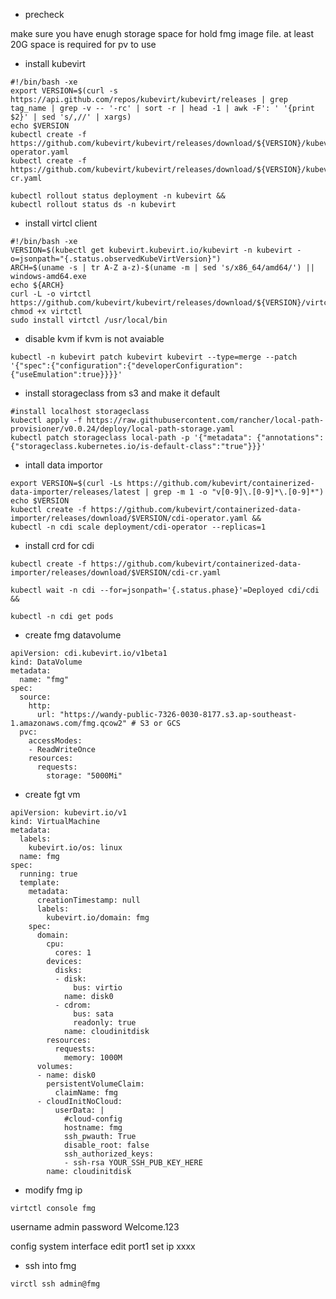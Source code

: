 - precheck

make sure you have enugh storage space for hold fmg image file.  at least 20G space is required for pv to use

- install kubevirt 

```
#!/bin/bash -xe
export VERSION=$(curl -s https://api.github.com/repos/kubevirt/kubevirt/releases | grep tag_name | grep -v -- '-rc' | sort -r | head -1 | awk -F': ' '{print $2}' | sed 's/,//' | xargs)
echo $VERSION
kubectl create -f https://github.com/kubevirt/kubevirt/releases/download/${VERSION}/kubevirt-operator.yaml
kubectl create -f https://github.com/kubevirt/kubevirt/releases/download/${VERSION}/kubevirt-cr.yaml

kubectl rollout status deployment -n kubevirt && 
kubectl rollout status ds -n kubevirt
```

- install virtcl client  
```
#!/bin/bash -xe 
VERSION=$(kubectl get kubevirt.kubevirt.io/kubevirt -n kubevirt -o=jsonpath="{.status.observedKubeVirtVersion}")
ARCH=$(uname -s | tr A-Z a-z)-$(uname -m | sed 's/x86_64/amd64/') || windows-amd64.exe
echo ${ARCH}
curl -L -o virtctl https://github.com/kubevirt/kubevirt/releases/download/${VERSION}/virtctl-${VERSION}-${ARCH}
chmod +x virtctl
sudo install virtctl /usr/local/bin
```

- disable kvm if kvm is not avaiable

```
kubectl -n kubevirt patch kubevirt kubevirt --type=merge --patch '{"spec":{"configuration":{"developerConfiguration":{"useEmulation":true}}}}'
```

- install storageclass from s3  and make it default 

```
#install localhost storageclass
kubectl apply -f https://raw.githubusercontent.com/rancher/local-path-provisioner/v0.0.24/deploy/local-path-storage.yaml
kubectl patch storageclass local-path -p '{"metadata": {"annotations":{"storageclass.kubernetes.io/is-default-class":"true"}}}'
```


- intall data importor 
```
export VERSION=$(curl -Ls https://github.com/kubevirt/containerized-data-importer/releases/latest | grep -m 1 -o "v[0-9]\.[0-9]*\.[0-9]*")
echo $VERSION
kubectl create -f https://github.com/kubevirt/containerized-data-importer/releases/download/$VERSION/cdi-operator.yaml && 
kubectl -n cdi scale deployment/cdi-operator --replicas=1
```

- install crd for cdi 
```
kubectl create -f https://github.com/kubevirt/containerized-data-importer/releases/download/$VERSION/cdi-cr.yaml

kubectl wait -n cdi --for=jsonpath='{.status.phase}'=Deployed cdi/cdi && 

kubectl -n cdi get pods

```
- create fmg datavolume

```
apiVersion: cdi.kubevirt.io/v1beta1
kind: DataVolume
metadata:
  name: "fmg"
spec:
  source:
    http:
      url: "https://wandy-public-7326-0030-8177.s3.ap-southeast-1.amazonaws.com/fmg.qcow2" # S3 or GCS
  pvc:
    accessModes:
    - ReadWriteOnce
    resources:
      requests:
        storage: "5000Mi"

```
- create fgt vm 


```
apiVersion: kubevirt.io/v1
kind: VirtualMachine
metadata:
  labels:
    kubevirt.io/os: linux
  name: fmg
spec:
  running: true
  template:
    metadata:
      creationTimestamp: null
      labels:
        kubevirt.io/domain: fmg
    spec:
      domain:
        cpu:
          cores: 1
        devices:
          disks:
          - disk:
              bus: virtio
            name: disk0
          - cdrom:
              bus: sata
              readonly: true
            name: cloudinitdisk
        resources:
          requests:
            memory: 1000M
      volumes:
      - name: disk0
        persistentVolumeClaim:
          claimName: fmg
      - cloudInitNoCloud:
          userData: |
            #cloud-config
            hostname: fmg
            ssh_pwauth: True
            disable_root: false
            ssh_authorized_keys:
            - ssh-rsa YOUR_SSH_PUB_KEY_HERE
        name: cloudinitdisk
```
- modify fmg ip

```
virtctl console fmg
```

username admin
password Welcome.123

config system interface
edit port1
set ip xxxx

- ssh into fmg

```
virctl ssh admin@fmg
```
